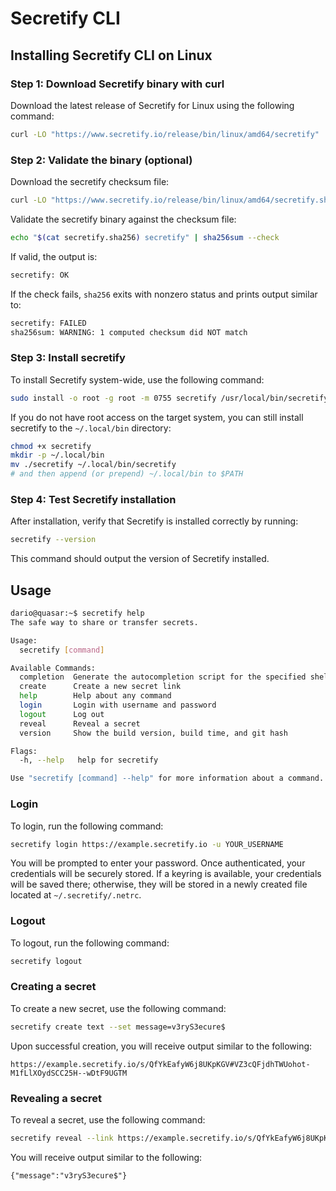 # Secretify CLI

## Installing Secretify CLI on Linux
### Step 1: Download Secretify binary with curl

Download the latest release of Secretify for Linux using the following command:

```bash
curl -LO "https://www.secretify.io/release/bin/linux/amd64/secretify"
```

### Step 2: Validate the binary (optional)  

Download the secretify checksum file:

```bash
curl -LO "https://www.secretify.io/release/bin/linux/amd64/secretify.sha256"
```

Validate the secretify binary against the checksum file:

```bash
echo "$(cat secretify.sha256) secretify" | sha256sum --check
```

If valid, the output is:

```bash
secretify: OK
```

If the check fails, `sha256` exits with nonzero status and prints output similar to:

```bash
secretify: FAILED
sha256sum: WARNING: 1 computed checksum did NOT match
```

### Step 3: Install secretify

To install Secretify system-wide, use the following command:

```bash
sudo install -o root -g root -m 0755 secretify /usr/local/bin/secretify
```

If you do not have root access on the target system, you can still install secretify to the `~/.local/bin` directory:

```bash
chmod +x secretify
mkdir -p ~/.local/bin
mv ./secretify ~/.local/bin/secretify
# and then append (or prepend) ~/.local/bin to $PATH
```

### Step 4: Test Secretify installation

After installation, verify that Secretify is installed correctly by running:

```bash
secretify --version
```

This command should output the version of Secretify installed.

## Usage

```bash
dario@quasar:~$ secretify help
The safe way to share or transfer secrets.

Usage:
  secretify [command]

Available Commands:
  completion  Generate the autocompletion script for the specified shell
  create      Create a new secret link
  help        Help about any command
  login       Login with username and password
  logout      Log out
  reveal      Reveal a secret
  version     Show the build version, build time, and git hash

Flags:
  -h, --help   help for secretify

Use "secretify [command] --help" for more information about a command.
```

### Login

To login, run the following command:

```bash
secretify login https://example.secretify.io -u YOUR_USERNAME
```

You will be prompted to enter your password. Once authenticated, your credentials will be securely stored. If a keyring is available, your credentials will be saved there; otherwise, they will be stored in a newly created file located at `~/.secretify/.netrc`.

### Logout

To logout, run the following command:

```bash
secretify logout
```

### Creating a secret

To create a new secret, use the following command:

```bash
secretify create text --set message=v3ryS3ecure$
```

Upon successful creation, you will receive output similar to the following:

```text
https://example.secretify.io/s/QfYkEafyW6j8UKpKGV#VZ3cQFjdhTWUohot-M1fLlXOydSCC25H--wDtF9UGTM
```

### Revealing a secret

To reveal a secret, use the following command:

```bash
secretify reveal --link https://example.secretify.io/s/QfYkEafyW6j8UKpKGV#VZ3cQFjdhTWUohot-M1fLlXOydSCC25H--wDtF9UGTM
```

You will receive output similar to the following:

```text
{"message":"v3ryS3ecure$"}
```
